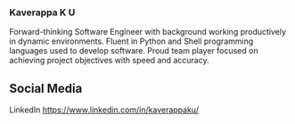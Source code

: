 ### Kaverappa K U

Forward-thinking Software Engineer with background working productively in dynamic environments. Fluent in Python and Shell programming languages used to develop software. Proud team player focused on achieving project objectives with speed and accuracy.

## Social Media

LinkedIn https://www.linkedin.com/in/kaverappaku/
<!--
**KaverappaKU/KaverappaKU** is a ✨ _special_ ✨ repository because its `README.md` (this file) appears on your GitHub profile.

Here are some ideas to get you started:

- 🔭 I’m currently working on ...
- 🌱 I’m currently learning ...
- 👯 I’m looking to collaborate on ...
- 🤔 I’m looking for help with ...
- 💬 Ask me about ...
- 📫 How to reach me: ...
- 😄 Pronouns: ...
- ⚡ Fun fact: ...
-->
